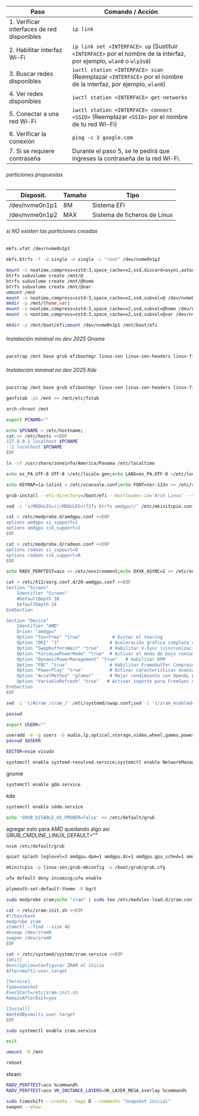 | Paso | Comando / Acción |
|------|------------------|
| 1. Verificar interfaces de red disponibles | `ip link` |
| 2. Habilitar interfaz Wi-Fi | `ip link set <INTERFACE> up` (Sustituir `<INTERFACE>` por el nombre de la interfaz, por ejemplo, `wlan0` o `wlp3s0`) |
| 3. Buscar redes disponibles | `iwctl station <INTERFACE> scan` (Reemplazar `<INTERFACE>` por el nombre de la interfaz, por ejemplo, `wlan0`) |
| 4. Ver redes disponibles | `iwctl station <INTERFACE> get-networks` |
| 5. Conectar a una red Wi-Fi | `iwctl station <INTERFACE> connect <SSID>` (Reemplazar `<SSID>` por el nombre de tu red Wi-Fi) |
| 6. Verificar la conexión | `ping -c 3 google.com` |
| 7. Si se requiere contraseña | Durante el paso 5, se te pedirá que ingreses la contraseña de la red Wi-Fi. |

###### particiones propuestas
|Disposit.|Tamaño|Tipo|
|---|---|---|
|/dev/nvme0n1p1|8M|Sistema EFI|
|/dev/nvme0n1p2|MAX|Sistema de ficheros de Linux|

###### si *NO existen* las particiones creadas
```bash
mkfs.vfat /dev/nvme0n1p1
```
```bash
mkfs.btrfs -f -d single -m single -L "root" /dev/nvme0n1p2
```

```bash
mount -o noatime,compress=zstd:3,space_cache=v2,ssd,discard=async,autodefrag /dev/nvme0n1p2 /mnt
btrfs subvolume create /mnt/@
btrfs subvolume create /mnt/@home
btrfs subvolume create /mnt/@var
umount /mnt
mount -o noatime,compress=zstd:3,space_cache=v2,ssd,subvol=@ /dev/nvme0n1p2 /mnt
mkdir -p /mnt/{home,var}
mount -o noatime,compress=zstd:3,space_cache=v2,ssd,subvol=@home /dev/nvme0n1p2 /mnt/home
mount -o noatime,compress=zstd:3,space_cache=v2,ssd,subvol=@var /dev/nvme0n1p2 /mnt/var
```

```bash
mkdir -p /mnt/boot/efi;mount /dev/nvme0n1p1 /mnt/boot/efi
```


###### Instalación minimal no dev 2025 Gnome
```bash
pacstrap /mnt base grub efibootmgr linux-zen linux-zen-headers linux-firmware amd-ucode networkmanager btrfs-progs f2fs-tools fuse pipewire pipewire-pulse wireplumber pipewire-alsa sudo ufw mesa vulkan-radeon libva-mesa-driver mesa-vdpau upower terminus-font neovim htop cups cups-pdf amdgpu hunspell-es_pa tlp xorg-server xf86-video-amdgpu fail2ban timeshift util-linux showtime simple-scan gnome-disk-utility gnome-bluetooth gnome-snapshot system-config-printer decibels xdg-user-dirs-gtk gdm gnome-shell gnome-control-center nautilus loupe evince console xorg-xwayland firefox firefox-i18n-es-es
```

###### Instalación minimal no dev 2025 Kde
```bash
pacstrap /mnt base grub efibootmgr linux-zen linux-zen-headers linux-firmware amd-ucode networkmanager btrfs-progs f2fs-tools fuse pipewire pipewire-pulse wireplumber pipewire-alsa sudo ufw mesa vulkan-radeon libva-mesa-driver mesa-vdpau upower terminus-font neovim htop cups cups-pdf amdgpu hunspell-es_pa tlp xorg-server xf86-video-amdgpu plymouth fail2ban timeshift util-linux kaffeine skanlite kdepartitionmanager bluedevil spectacle print-manager elisa xdg-user-dirs sddm plasma-desktop systemsettings dolphin gwenview okular konsole ark xorg-xwayland firefox firefox-i18n-es-es
```


```bash
genfstab -pU /mnt >> /mnt/etc/fstab
```

```bash
arch-chroot /mnt
```

```bash
export PCNAME=""
```

```bash
echo $PCNAME > /etc/hostname;
cat >> /etc/hosts <<EOF
127.0.0.1 localhost $PCNAME
::1 localhost $PCNAME
EOF
```

```bash
ln -sf /usr/share/zoneinfo/America/Panama /etc/localtime
```

```bash
echo es_PA.UTF-8 UTF-8 >/etc/locale.gen;echo LANG=es_PA.UTF-8 >/etc/locale.conf;echo LANG=es_PA.UTF-8 >>/etc/environment;echo LC_TIME=C >>/etc/environment;echo LC_COLLATE=C >>/etc/environment;locale-gen
```

```bash
echo KEYMAP=la-latin1 > /etc/vconsole.conf;echo FONT=ter-132n >> /etc/vconsole.conf
```

```bash
grub-install --efi-directory=/boot/efi --bootloader-id='Arch Linux' --target=x86_64-efi
```

```bash
sed -i 's/MODULES=()/MODULES=(f2fs btrfs amdgpu)/' /etc/mkinitcpio.conf
```

```bash
cat > /etc/modprobe.d/amdgpu.conf <<EOF
options amdgpu si_support=1
options amdgpu cik_support=1
EOF
```

```bash
cat > /etc/modprobe.d/radeon.conf <<EOF
options radeon si_support=0
options radeon cik_support=0
EOF
```

```bash
echo RADV_PERFTEST=aco >> /etc/environment;echo DXVK_ASYNC=1 >> /etc/environment
```

```bash
cat > /etc/X11/xorg.conf.d/20-amdgpu.conf <<EOF 
Section "Screen"
	Identifier "Screen"
	#DefaultDepth 30
	DefaultDepth 24
EndSection

Section "Device"
    Identifier "AMD"
    Driver "amdgpu"
    Option "TearFree" "true"            # Evitar el tearing
    Option "DRI" "3"                   # Aceleración gráfica completa con DRI3
    Option "SwapbuffersWait" "true"    # Habilitar V-Sync (sincronización vertical)
    Option "ForceLowPowerMode" "true"  # Activar el modo de bajo consumo
    Option "DynamicPowerManagement" "true"   # Habilitar DPM
    Option "FBC" "true"                # Habilitar Framebuffer Compression
    Option "PowerPlay" "true"          # Activar características avanzadas de ahorro de energía
    Option "AccelMethod" "glamor"      # Mejor rendimiento con OpenGL para reducir carga
    Option "VariableRefresh" "true"   # Activar soporte para FreeSync con el Samsung G8
EndSection
EOF
```

```bash
sed -i 's/#zram_/zram_/' /etc/systemd/swap.conf;sed -i 's/zram_enabled=0/zram_enabled=1/' /etc/systemd/swap.conf
```

```bash
passwd
```

```bash
export USERR=""
```

```bash
useradd -m -g users -G audio,lp,optical,storage,video,wheel,games,power,scanner,polkitd -s /bin/bash $USERR
passwd $USERR
```

```bash
EDITOR=nvim visudo
```

```bash
systemctl enable systemd-resolved.service;systemctl enable NetworkManager;systemctl enable bluetooth.service;systemctl enable ufw.service;systemctl enable tlp;systemctl enable upower.service;systemctl enable fail2ban;
```
gnome
```bash
systemctl enable gdm.service
```
kde
```bash
systemctl enable sddm.service
```

```bash
echo 'GRUB_DISABLE_OS_PROBER=false' >> /etc/default/grub
```
agregar esto para AMD
quedando algo asi GRUB_CMDLINE_LINUX_DEFAULT=""
```bash
nvim /etc/default/grub
```
```bash
quiet splash loglevel=3 amdgpu.dpm=1 amdgpu.dc=1 amdgpu.gpu_sched=1 amdgpu.ppfeaturemask=0xfffd7fff amdgpu.noretry=0 amdgpu.vm_fragment_size=9 amdgpu.rebar=1 amdgpu.powersave=1 amdgpu.force_power_profile=low
```

```bash
mkinitcpio -p linux-zen;grub-mkconfig -o /boot/grub/grub.cfg
```

```bash
ufw default deny incoming;ufw enable
```
```bash
plymouth-set-default-theme -R bgrt
```
```bash
sudo modprobe zram;echo "zram" | sudo tee /etc/modules-load.d/zram.conf
```
```bash
cat > /etc/zram-init.sh <<EOF 
#!/bin/bash
modprobe zram
zramctl --find --size 4G
mkswap /dev/zram0
swapon /dev/zram0
EOF
```
```bash
cat > /etc/systemd/system/zram.service <<EOF 
[Unit]
Description=Configurar ZRAM al inicio
After=multi-user.target

[Service]
Type=oneshot
ExecStart=/etc/zram-init.sh
RemainAfterExit=yes

[Install]
WantedBy=multi-user.target
EOF
```
```bash
sudo systemctl enable zram.service
```


```bash
exit
```
```bash
umount -R /mnt
```
```bash
reboot
```

steam
```bash
RADV_PERFTEST=aco %command%
RADV_PERFTEST=aco VK_INSTANCE_LAYERS=VK_LAYER_MESA_overlay %command%
```
```bash
sudo timeshift --create --tags D --comments "Snapshot inicial"
swapon --show
```

